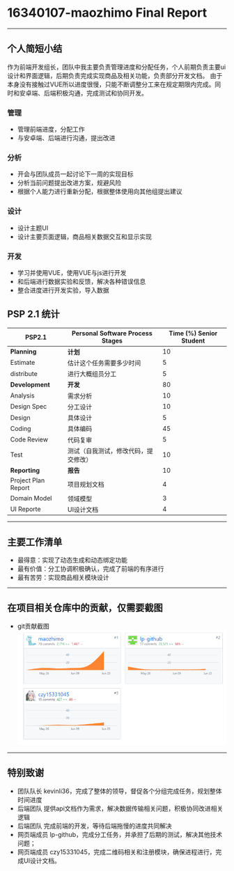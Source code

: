 # 16340107-maozhimo Final Report

---
## 个人简短小结

作为前端开发组长，团队中我主要负责管理进度和分配任务，个人前期负责主要ui设计和界面逻辑，后期负责完成实现商品及相关功能，负责部分开发文档。
由于本身没有接触过VUE所以进度很慢，只能不断调整分工来在规定期限内完成。同时和安卓端、后端积极沟通，完成测试和协同开发。

### 管理

- 管理前端进度，分配工作
- 与安卓端、后端进行沟通，提出改进

### 分析

- 开会与团队成员一起讨论下一周的实现目标
- 分析当前问题提出改进方案，规避风险
- 根据个人能力进行重新分配，根据整体使用向其他组提出建议

### 设计

- 设计主题UI
- 设计主要页面逻辑，商品相关数据交互和显示实现

### 开发

- 学习并使用VUE，使用VUE与js进行开发
- 和后端进行数据实验和反馈，解决各种错误信息
- 整合进度进行开发实验，导入数据

## PSP 2.1 统计

PSP2.1       | Personal Software Process Stages| Time (%) Senior Student |
------------ | ------------------------------- | ----------------------- |
**Planning** | **计划** | 10 
Estimate  | 估计这个任务需要多少时间 | 5 
distribute  | 进行大概组员分工 | 5 
**Development**  | **开发** | 80 
Analysis   | 需求分析  | 10 
Design Spec| 分工设计 | 10 
Design|具体设计| 5
Coding|具体编码| 45 
Code Review| 代码复审| 5 
Test|测试（自我测试，修改代码，提交修改）| 10 
**Reporting** | **报告** | 10 
Project Plan Report | 项目规划文档 | 4 
Domain Model | 领域模型 | 3 
UI Reporte | UI设计文档 | 4 

---
## 主要工作清单

- 最得意：实现了动态生成和动态绑定功能
- 最有价值：分工协调积极确认，完成了前端的有序进行
- 最有苦劳：实现商品相关模块设计

---
## 在项目相关仓库中的贡献，仅需要截图

- git贡献截图  
![web](../pic/Final-Report-maozhimo/pic.png)  

---
## 特别致谢

- 团队队长 kevinli36，完成了整体的领导，督促各个分组完成任务，规划整体时间进度
- 后端团队 提供api文档作为需求，解决数据传输相关问题，积极协同改进相关逻辑
- 后端团队 完成前端的开发，等待后端拖慢的进度共同解决
- 网页端成员 lp-github，完成分工任务，并承担了后期的测试，解决其他技术问题；
- 网页端成员 czy15331045，完成二维码相关和注册模块，确保进程进行，完成UI设计文档。
